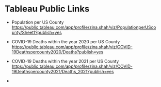 # Tableau Public Links
* Population per US County
https://public.tableau.com/app/profile/zina.shah/viz/PopulationperUScounty/Sheet1?publish=yes

* COVID-19 Deaths within the year 2020 per US County
https://public.tableau.com/app/profile/zina.shah/viz/COVID-19Deathspercounty2020/Deaths?publish=yes

* COVID-19 Deaths within the year 2021 per US County
https://public.tableau.com/app/profile/zina.shah/viz/COVID-19Deathspercounty2021/Deaths_2021?publish=yes

* 